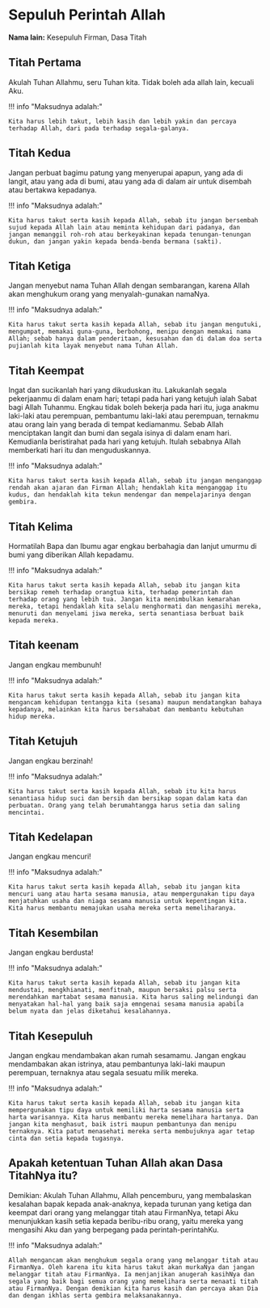 # Sepuluh Perintah Allah

**Nama lain:** Kesepuluh Firman, Dasa Titah

## Titah Pertama
Akulah Tuhan Allahmu, seru Tuhan kita. Tidak boleh ada allah lain, kecuali Aku.

!!! info "Maksudnya adalah:"

	Kita harus lebih takut, lebih kasih dan lebih yakin dan percaya terhadap Allah, dari pada terhadap segala-galanya.

## Titah Kedua
Jangan perbuat bagimu patung yang menyerupai apapun, yang ada di langit, atau yang ada di bumi, atau yang ada di dalam air untuk disembah atau bertakwa kepadanya.

!!! info "Maksudnya adalah:"

	Kita harus takut serta kasih kepada Allah, sebab itu jangan bersembah sujud kepada Allah lain atau meminta kehidupan dari padanya, dan jangan memanggil roh-roh atau berkeyakinan kepada tenungan-tenungan dukun, dan jangan yakin kepada benda-benda bermana (sakti).

## Titah Ketiga
Jangan menyebut nama Tuhan Allah dengan sembarangan, karena Allah akan menghukum orang yang menyalah-gunakan namaNya.

!!! info "Maksudnya adalah:"

	Kita harus takut serta kasih kepada Allah, sebab itu jangan mengutuki, mengumpat, memakai guna-guna, berbohong, menipu dengan memakai nama Allah; sebab hanya dalam penderitaan, kesusahan dan di dalam doa serta pujianlah kita layak menyebut nama Tuhan Allah.

## Titah Keempat
Ingat dan sucikanlah hari yang dikuduskan itu. Lakukanlah segala pekerjaanmu di dalam enam hari; tetapi pada hari yang ketujuh ialah Sabat bagi Allah Tuhanmu. Engkau tidak boleh bekerja pada hari itu, juga anakmu laki-laki atau perempuan, pembantumu laki-laki atau perempuan, ternakmu atau orang lain yang berada di tempat kediamanmu. Sebab Allah menciptakan langit dan bumi dan segala isinya di dalam enam hari. KemudianIa beristirahat pada hari yang ketujuh. Itulah sebabnya Allah memberkati hari itu dan menguduskannya.

!!! info "Maksudnya adalah:"

	Kita harus takut serta kasih kepada Allah, sebab itu jangan menganggap rendah akan ajaran dan Firman Allah; hendaklah kita menganggap itu kudus, dan hendaklah kita tekun mendengar dan mempelajarinya dengan gembira.

## Titah Kelima
Hormatilah Bapa dan Ibumu agar engkau berbahagia dan lanjut umurmu di bumi yang diberikan Allah kepadamu.

!!! info "Maksudnya adalah:"

	Kita harus takut serta kasih kepada Allah, sebab itu jangan kita bersikap remeh terhadap orangtua kita, terhadap pemerintah dan terhadap orang yang lebih tua. Jangan kita menimbulkan kemarahan mereka, tetapi hendaklah kita selalu menghormati dan mengasihi mereka, menuruti dan menyelami jiwa mereka, serta senantiasa berbuat baik kepada mereka.

## Titah keenam
Jangan engkau membunuh!

!!! info "Maksudnya adalah:"

	Kita harus takut serta kasih kepada Allah, sebab itu jangan kita mengancam kehidupan tentangga kita (sesama) maupun mendatangkan bahaya kepadanya, melainkan kita harus bersahabat dan membantu kebutuhan hidup mereka.

## Titah Ketujuh
Jangan engkau berzinah!

!!! info "Maksudnya adalah:"

	Kita harus takut serta kasih kepada Allah, sebab itu kita harus senantiasa hidup suci dan bersih dan bersikap sopan dalam kata dan perbuatan. Orang yang telah berumahtangga harus setia dan saling mencintai.

## Titah Kedelapan
Jangan engkau mencuri!

!!! info "Maksudnya adalah:"

	Kita harus takut serta kasih kepada Allah, sebab itu jangan kita mencuri uang atau harta sesama manusia, atau mempergunakan tipu daya menjatuhkan usaha dan niaga sesama manusia untuk kepentingan kita. Kita harus membantu memajukan usaha mereka serta memeliharanya.

## Titah Kesembilan
Jangan engkau berdusta!

!!! info "Maksudnya adalah:"

	Kita harus takut serta kasih kepada Allah, sebab itu jangan kita mendustai, mengkhianati, menfitnah, maupun bersaksi palsu serta merendahkan martabat sesama manusia. Kita harus saling melindungi dan menyatakan hal-hal yang baik saja emngenai sesama manusia apabila belum nyata dan jelas diketahui kesalahannya.

## Titah Kesepuluh
Jangan engkau mendambakan akan rumah sesamamu. Jangan engkau mendambakan akan istrinya, atau pembantunya laki-laki maupun perempuan, ternaknya atau segala sesuatu milik mereka.

!!! info "Maksudnya adalah:"

	Kita harus takut serta kasih kepada Allah, sebab itu jangan kita mempergunakan tipu daya untuk memiliki harta sesama manusia serta harta warisannya. Kita harus membantu mereka memelihara hartanya. Dan jangan kita menghasut, baik istri maupun pembantunya dan menipu ternaknya. Kita patut menasehati mereka serta membujuknya agar tetap cinta dan setia kepada tugasnya.

## Apakah ketentuan Tuhan Allah akan Dasa TitahNya itu?
Demikian: Akulah Tuhan Allahmu, Allah pencemburu, yang membalaskan kesalahan bapak kepada anak-anaknya, kepada turunan yang ketiga dan keempat dari orang yang melanggar titah atau FirmanNya, tetapi Aku menunjukkan kasih setia kepada beribu-ribu orang, yaitu mereka yang mengasihi Aku dan yang berpegang pada perintah-perintahKu.

!!! info "Maksudnya adalah:"

	Allah mengancam akan menghukum segala orang yang melanggar titah atau FirmanNya. Oleh karena itu kita harus takut akan murkaNya dan jangan melanggar titah atau FirmanNya. Ia menjanjikan anugerah kasihNya dan segala yang baik bagi semua orang yang memelihara serta menaati titah atau FirmanNya. Dengan demikian kita harus kasih dan percaya akan Dia dan dengan ikhlas serta gembira melaksanakannya.
